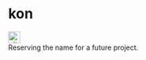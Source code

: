 # kon
[<img alt="github" height="24" src="https://img.shields.io/badge/Github-Augigogigi/kon-0a9396?style=for-the-badge&logo=github">](https://github.com/Augigogigi/kon)
<br/>
Reserving the name for a future project.